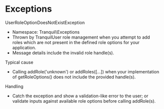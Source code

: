 # Exceptions

UserRoleOptionDoesNotExistException
- Namespace: Tranquil\Exceptions
- Thrown by TranquilUser role management when you attempt to add roles which are not present in the defined role options for your application.
- Message details include the invalid role handle(s).

Typical cause
- Calling addRole('unknown') or addRoles([...]) when your implementation of getRoleOptions() does not include the provided handle(s).

Handling
- Catch the exception and show a validation-like error to the user; or validate inputs against available role options before calling addRole(s).

